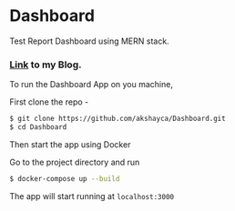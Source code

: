 # Dashboard
Test Report Dashboard using MERN stack.

### [Link](https://dev.to/akshayca/build-test-report-dashboard-using-mern-stack-29c) to my Blog.

To run the Dashboard App on you machine,

First clone the repo -

```bash
$ git clone https://github.com/akshayca/Dashboard.git
$ cd Dashboard
```

Then start the app using Docker

Go to the project directory and run

```bash
$ docker-compose up --build
```

The app will start running at `localhost:3000`
